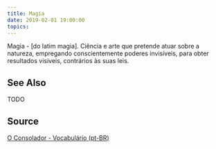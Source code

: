 ```yaml
---
title: Magia
date: 2019-02-01 19:00:00
topics:
---
```


Magia - [do latim magia]. Ciência e arte que pretende atuar sobre a natureza, empregando conscientemente poderes invisíveis, para obter resultados visíveis, contrários às suas leis. 

## See Also
TODO

## Source
[O Consolador - Vocabulário (pt-BR)](http://www.oconsolador.com.br/linkfixo/vocabulario/principal.html)


